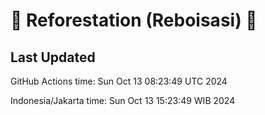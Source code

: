 
# 🌳 Reforestation (Reboisasi) 🌲

## Last Updated

GitHub Actions time: Sun Oct 13 08:23:49 UTC 2024

Indonesia/Jakarta time: Sun Oct 13 15:23:49 WIB 2024
